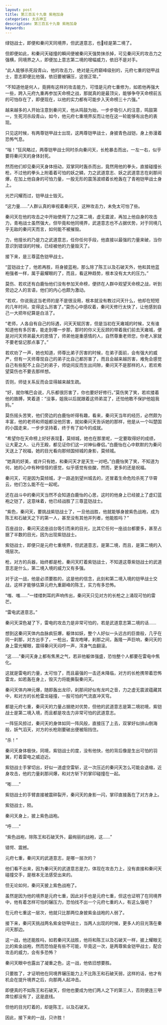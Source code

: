 ```yaml
---
layout: post
title: 第三百五十九章 紫袍加身
categories: 太古神王
description: 第三百五十九章 紫袍加身
keywords:
---
```


绿铠战士，即便和秦问天同境界，但武道意志，也经是第二境了。

但即便如此，和秦问天碰撞的瞬间便被秦问天强势抹杀掉，可见秦问天的攻击力之强横，同境界之人，即便加上意志第二境的增幅威力，依旧不是对手。

“此人能够杀死段青山，他的攻击力，绝对是元府巅峰级别的，元府七重的铠甲战士，意志即便比他强，依旧要被辗压，这很正常。”

“不知道他是何人，竟拥有这样的攻击能力，可惜是元府七重修为，如若他再强大一些，跨入元府九重再参加天命榜之战，那就真的是最顶尖，能够争夺天命榜前五的可怕存在了，即便现在，以他的实力都有可能步入天命榜三十六强。”

越来越多的人开始注意到秦问天，他从鸣鼓为始，一步步吸引人的注意，鸣鼓第一，生死河杀段青山，如今，他元府七重境界反而让他在这一轮能够有出色的表现。

只见这时候，有两尊铠甲战士出现，这两尊铠甲战士，身披青色战铠，身上弥漫着恐怖气息。

“嗡！”狂风略过，两尊铠甲战士同时杀向秦问天，长枪暴击而出，一左一右，似乎要将秦问天的身体封死。

然而他们却见秦问天身体扭动，双掌同时轰杀而出，竟然用他的拳头，直接碰撞长枪，不过他的拳头上附着着可怕的妖之鳞，力之武道意志、妖之武道意志在刹那间爆，在加上他自身的可怕力量，一股无形的震荡波顺着长枪轰在了青袍铠甲战士身上。

光芒闪耀而过，铠甲战士毁灭。

“这力量……”人群认真的审视着秦问天，这种攻击力，未免太可怕了些。

秦问天在他的攻击之中开始使用了力之第二境，虚无震波，再加上他自身的攻击力，青袍战士虽然强大，但毕竟和他同境界，武道意志也不占据优势，对于同境几乎无敌的秦问天而言，如何能不被摧毁。

力，他擅长的乃是力之武道意志，任你任何手段，他直接以最强的力量来破，当你意识到错误的时候，已经被他的力量毁灭了。

接下来，是三尊蓝色铠甲战士。

“蓝铠战士了，他若再胜，将身披蓝袍，那么除了陈王以及石破天外，他和其他蓝袍强者一样，属于最耀眼的了，而且，看这种趋势，根本没有太大的压力。”

莫伤、若欢还有白鹿怡他们没有参加天命榜，便挤在人群中观望天命榜之战，听到旁边之人的言语，他们的内心也颇为激动。

“若欢，你说我这当老师的是不是很没用，根本就没有教过问天什么，他却在短短的几年时间，变得这么厉害了。”莫伤心中感叹着，秦问天修行太快了，让他感到自己一大把年纪算是白活了。

“老师，人各自有自己的际遇，问天天赋厉害，但是当初在天雍城的时候，又有谁知道他有多厉害，能走到哪一步那，那时的你义无反顾的带着我们前去天雍城，便是对问天师弟最大的恩情了，师弟他是重感情的人，自然尊重老师您，你老人家就不要老惦记那点事了。”

若欢劝了一声，她也知道，师尊比弟子厉害的时候，在弟子面前，会有强大的威严，但有一天师尊现自己的弟子比自己都厉害了，而且会越来越厉害，难免会感觉自己有些配不上自己的弟子，师徒间反而生出间隙，秦问天不是那样的人，若欢希望莫伤也不要去那样想。

否则，师徒关系反而会显得越来越生疏。

“好，就你嘴巴会说，凡乐都很厉害了，你也要好好修行。”莫伤笑了笑，若欢搂着他的胳膊，笑着道：“没事，姐我以后就跟着这师弟混了，还怕他敢不保护他姐我妈。”

莫伤摇头苦笑，他们旁边的白鹿怡听得有趣，看来，秦问天当年的经历，必然颇为丰富，他的老师和师姐都没他厉害，就如秦问天告诉她的那样，他是从一个叫楚国的小国走来，一步步坚持着，终于有了如今的成就。

“希望你在天命榜上好好表现，莫倾城，她也在那里呢，一定要取得好的成绩，让大夏之人、让丹王殿，都见证你们这一对神仙眷侣。”白鹿怡在心中默默的为秦问天送上了祝福，她的目光看向那倾国倾城的身影，莫倾城。

“她真的好美，或许只有她，和秦问天才是天生一对吧。”白鹿怡笑了笑，不知道为何，她的心中有种怪怪的感觉，似乎感觉有些酸，然而，更多的还是祝福。

秦问天，可是因为莫倾城，才一路追到望州城去的，还冒着生命危险杀死了华霄云，他们怎么能不在一起呢。

还在战斗中的秦问天当然不会知道白鹿怡的心思，这时的他身上已经披上了虚幻蓝袍之铠了，这意味着，他已经战胜了三尊蓝铠战士。

“紫色，秦问天，要挑战紫铠战士了，一旦他战胜，他就能够身披紫色战袍，成为陈王和石破天之下的第一人，甚至没有其他并列者，他能胜吗？”

百座战台，秦问天这座战台吸引而来的目光，比其它任何一座战台都要多，甚至占据了半数的目光，因为出现紫铠战士。

紫铠战士，即便只是元府七重境界，但武道意志，是第二境，而且，是第二境的入境层次。

枪，对方的兵器，始终都是枪，秦问天盯着紫铠战士，不知道这尊紫铠战士的武道意志是什么，第二境入境的威力又有多强。

对于这一战，他是必须要胜的，这是他的信念，此刻和第二境入境的铠甲战士交战，这样才能够估算元府九重巅峰的陈王，实力有多恐怖。

“嗤、嗤……”一缕缕刺耳的声响传出，秦问天只见对方的长枪之上涌现可怕的雷芒。

“雷电武道意志。”

秦问天深色凝了下，雷电的攻击力是非常可怕的，若是武道意志第二境的话……

想到这秦问天体内血脉疯狂爆，躯体如妖，整个人好似一头远古的巨兽般，几乎在同一刹那，对方出手了，一枪出，雷龙咆哮，刹那之间，轰隆一声巨响，秦问天的身上雷光耀眼，震得秦问天闷哼一声，浑身气血翻滚。

“这……”秦问天身上都有焦黑之气，若非他躯体强盛，恐怕整个人都要在雷电中焦化。

这就是雷电的力量，太可怕了，而且最强的一击还未降临，对方的长枪携带着恐怖雷龙，如若轰在身上，毁灭力将能撕裂秦问天。

秦问天体内神元爆，随即轰出龙印，刹那间好似有龙吟之音，力之虚无震波蕴藏其中，和对方的长枪雷龙碰撞，一股可怕的气流直冲天穹。

都是元府七重，秦问天的力量占据绝对优势，但他的武道意志是第二境初境，紫铠战士是第二境入境，而且都是攻击力非常可怕的武道意志。

一阵狂风掠过，秦问天的身体如同一阵风般，直接压了上去，双掌好似排山倒海般，妖气滔天，对方的长枪刚要破出便被阻挡住。

“杀！”

秦问天身体极快，同境，紫铠战士的度，没有他快，他的背后像是生出可怕的羽翼，盯着雷电之威迫近。

紫铠战士手掌切出，好似一道虚空雷斩，这一次压近的秦问天怎么可能会退缩，近身攻击，他的力量刹那间爆，和对方斩下的掌印碰撞在一起。

“嘭……”

紫铠战士的手臂直接被震碎裂开，秦问天的身影一闪，掌印直接轰在了对方身上。

紫铠战士，陨。

秦问天身上，披上紫色战袍。

“呼……”

“紫色战袍，除陈王和石破天外，最绚丽的战袍，这……”

错愕、震撼。

元府七重，秦问天的武道意志，是哪一层次的？

他们看不出来，因为秦问天的武道意志是力，体现在攻击力上，没有直接和秦问天碰撞交手，是根本无法感受出来的。

但无论如何，秦问天披上紫色战袍了。

虽然是因为他的境界是元府七重，因此对手也是元府七重，但这也证明了在同境界中，他有着怎样可怕的辗压力，恐怕找不出一个元府七重的人，有这么强吧？

在元府七重这一层次，他就只比那两位身披紫金战袍的人弱了。

接下来，秦问天挑战两名紫金铠甲战士，当两人出现的时候，更多人的目光落在秦问天那边。

这一战，他还能胜吗，如若秦问天战胜，他将和陈王以及石破天一样，披上耀眼无比的紫金战袍，然而恐怕是有些不可能，毕竟这一次，是两尊紫金铠甲战士，配合攻击的威力，会有多恐怖？

秦问天眼中也露出了凝重之色，这一战，他依旧想要胜。

只要胜了，才证明他在同境界辗压能力上不比陈王和石破天弱，这样的话，他才有机会在提升境界之后，向那两人起冲击。

即便真的不如陈王和石破天，但他也要成为他们两人之下的第三人，否则便连三甲席位都没有了，这是底线。

但他的目光盯着的，却是陈王，以及石破天。

因此，接下来的一战，只许胜！
